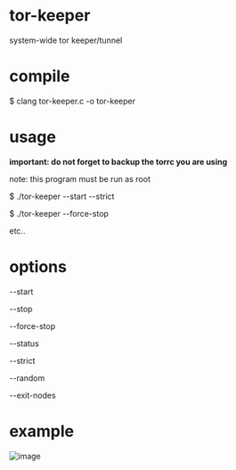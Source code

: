 # tor-keeper
system-wide tor keeper/tunnel

# compile
$ clang tor-keeper.c -o tor-keeper

# usage
**important: do not forget to backup the torrc you are using**

note: this program must be run as root

$ ./tor-keeper --start --strict

$ ./tor-keeper --force-stop

etc..

# options
--start

--stop

--force-stop

--status

--strict

--random

--exit-nodes

# example
![image](https://github.com/user-attachments/assets/e0b82019-5abb-43e3-bd02-b5bb5d23686a)
